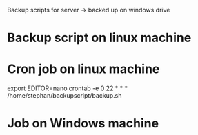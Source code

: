 Backup scripts for server -> backed up on windows drive


# Backup script on linux machine




# Cron job on linux machine
export EDITOR=nano
crontab -e
0 22 * * * /home/stephan/backupscript/backup.sh



# Job on Windows machine

